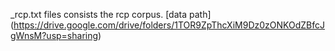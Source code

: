 _rcp.txt files consists the rcp corpus. 
[data path] (https://drive.google.com/drive/folders/1TOR9ZpThcXiM9Dz0zONKOdZBfcJgWnsM?usp=sharing)
